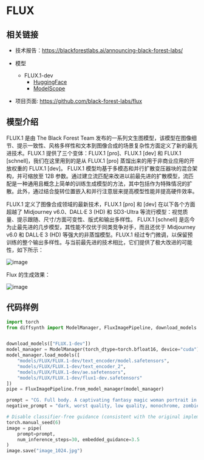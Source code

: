 # FLUX

## 相关链接

* 技术报告：https://blackforestlabs.ai/announcing-black-forest-labs/
* 模型
    * FLUX.1-dev
        * [HuggingFace](https://huggingface.co/black-forest-labs/FLUX.1-dev)
        * [ModelScope](https://modelscope.cn/models/AI-ModelScope/FLUX.1-dev)
    
* 项目页面: https://github.com/black-forest-labs/flux

## 模型介绍

FLUX.1  是由 The Black Forest Team 发布的一系列文生图模型，该模型在图像细节、提示一致性、风格多样性和文本到图像合成的场景复杂性方面定义了新的最先进技术。FLUX.1 提供了三个变体：FLUX.1 [pro]、FLUX.1 [dev] 和 FLUX.1 [schnell]，我们在这里用到的是从 FLUX.1 [pro] 蒸馏出来的用于非商业应用的开放权重的 FLUX.1 [dev]。
FLUX.1 模型均基于多模态和并行扩散变压器块的混合架构，并可缩放至 12B 参数。通过建立流匹配来改进以前最先进的扩散模型，流匹配是一种通用且概念上简单的训练生成模型的方法，其中包括作为特殊情况的扩散。此外，通过结合旋转位置嵌入和并行注意层来提高模型性能并提高硬件效率。

FLUX.1 定义了图像合成领域的最新技术，FLUX.1 [pro] 和 [dev] 在以下各个方面超越了 Midjourney v6.0、DALL·E 3 (HD) 和 SD3-Ultra 等流行模型：视觉质量、提示跟随、尺寸/方面可变性、版式和输出多样性。 FLUX.1 [schnell] 是迄今为止最先进的几步模型，其性能不仅优于同类竞争对手，而且还优于 Midjourney v6.0 和 DALL·E 3 (HD) 等强大的非蒸馏模型。FLUX.1 经过专门微调，以保留预训练的整个输出多样性。与当前最先进的技术相比，它们提供了极大改进的可能性，如下所示：

![image](https://github.com/user-attachments/assets/cff34a82-6f5d-4b6d-9c30-d7959d3ef2fc)

Flux 的生成效果：

![image](https://github.com/user-attachments/assets/68f4888e-0574-402a-ac7a-362198a7b867)

## 代码样例

```python
import torch
from diffsynth import ModelManager, FluxImagePipeline, download_models


download_models(["FLUX.1-dev"])
model_manager = ModelManager(torch_dtype=torch.bfloat16, device="cuda")
model_manager.load_models([
    "models/FLUX/FLUX.1-dev/text_encoder/model.safetensors",
    "models/FLUX/FLUX.1-dev/text_encoder_2",
    "models/FLUX/FLUX.1-dev/ae.safetensors",
    "models/FLUX/FLUX.1-dev/flux1-dev.safetensors"
])
pipe = FluxImagePipeline.from_model_manager(model_manager)

prompt = "CG. Full body. A captivating fantasy magic woman portrait in the deep sea. The woman, with blue spaghetti strap silk dress, swims in the sea. Her flowing silver hair shimmers with every color of the rainbow and cascades down, merging with the floating flora around her. Smooth, delicate and fair skin."
negative_prompt = "dark, worst quality, low quality, monochrome, zombie, interlocked fingers, Aissist, dim, fuzzy, depth of Field, nsfw,"

# Disable classifier-free guidance (consistent with the original implementation of FLUX.1)
torch.manual_seed(6)
image = pipe(
    prompt=prompt,
    num_inference_steps=30, embedded_guidance=3.5
)
image.save("image_1024.jpg")
```
